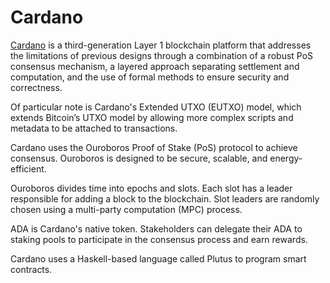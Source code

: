 # Cardano

[Cardano](https://cardano.org) is a third-generation Layer 1 blockchain platform that addresses the limitations of previous designs through a combination of a robust PoS consensus mechanism, a layered approach separating settlement and computation, and the use of formal methods to ensure security and correctness.

Of particular note is Cardano's Extended UTXO (EUTXO) model, which extends Bitcoin’s UTXO model by allowing more complex scripts and metadata to be attached to transactions.

Cardano uses the Ouroboros Proof of Stake (PoS) protocol to achieve consensus. Ouroboros is designed to be secure, scalable, and energy-efficient. 

Ouroboros divides time into epochs and slots. Each slot has a leader responsible for adding a block to the blockchain. Slot leaders are randomly chosen using a multi-party computation (MPC) process.

ADA is Cardano's native token. Stakeholders can delegate their ADA to staking pools to participate in the consensus process and earn rewards.

Cardano uses a Haskell-based language called Plutus to program smart contracts.